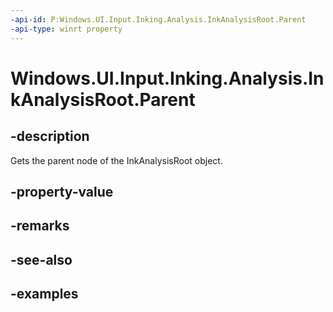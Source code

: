 ```yaml
---
-api-id: P:Windows.UI.Input.Inking.Analysis.InkAnalysisRoot.Parent
-api-type: winrt property
---
```


<!-- Property syntax.
public IInkAnalysisNode Parent { get; }
-->

# Windows.UI.Input.Inking.Analysis.InkAnalysisRoot.Parent

## -description

Gets the parent node of the InkAnalysisRoot object.

## -property-value

## -remarks

## -see-also

## -examples

